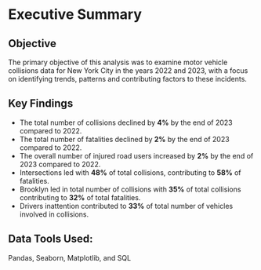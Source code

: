 # ****Executive Summary****

## **Objective**

The primary objective of this analysis was to examine motor vehicle collisions data for New York City in the  years 2022 and 2023, with a focus on identifying trends, patterns and contributing factors to these incidents.

## **Key Findings**

- The total number of collisions declined by **4%** by the end of 2023 compared to 2022.
- The total number of fatalities declined by **2%** by the end of 2023 compared to 2022.
- The overall number of injured road users increased by **2%** by the end of 2023 compared to 2022.
- Intersections led with **48%** of total collisions, contributing to **58%** of fatalities.
- Brooklyn led in total number of collisions with **35%** of total collisions contributing to **32%** of total fatalities.
- Drivers inattention contributed to **33%** of total number of vehicles involved in collisions.

## **Data Tools Used:**

Pandas, Seaborn, Matplotlib, and SQL
